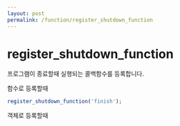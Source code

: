 ```yaml
---
layout: post
permalink: /function/register_shutdown_function
---
```


# register_shutdown_function
프로그램이 종료할때 실행되는 콜백함수를 등록합니다.

함수로 등록할때
```php
register_shutdown_function('finish');
```

객체로 등록할때